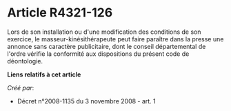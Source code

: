 # Article R4321-126

Lors de son installation ou d'une modification des conditions de son exercice, le masseur-kinésithérapeute peut faire
paraître dans la presse une annonce sans caractère publicitaire, dont le conseil départemental de l'ordre vérifie la
conformité aux dispositions du présent code de déontologie.

**Liens relatifs à cet article**

_Créé par_:

  - Décret n°2008-1135 du 3 novembre 2008 - art. 1
